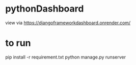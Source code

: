 # pythonDashboard

view via https://djangoframeworkdashboard.onrender.com/

# to run
pip install  -r requirement.txt
python manage.py runserver
